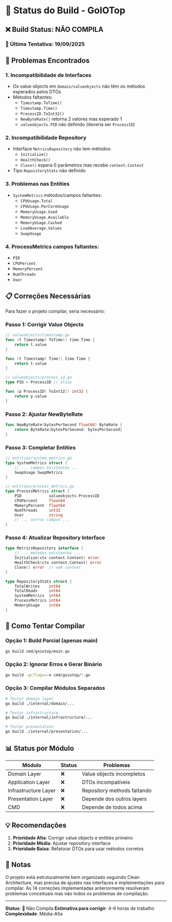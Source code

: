 # 🔨 Status do Build - GoIOTop

## ❌ Build Status: **NÃO COMPILA**

### 📅 Última Tentativa: 19/09/2025

## 🚫 Problemas Encontrados

### 1. **Incompatibilidade de Interfaces**
- Os value objects em `domain/valueobjects` não têm os métodos esperados pelos DTOs
- Métodos faltantes:
  - `Timestamp.ToTime()`
  - `Timestamp.Time()`
  - `ProcessID.ToInt32()`
  - `NewByteRate()` retorna 2 valores mas esperado 1
  - `valueobjects.PID` não definido (deveria ser `ProcessID`)

### 2. **Incompatibilidade Repository**
- Interface `MetricsRepository` não tem métodos:
  - `Initialize()`
  - `HealthCheck()`
  - `Close()` espera 0 parâmetros mas recebe `context.Context`
- Tipo `RepositoryStats` não definido

### 3. **Problemas nas Entities**
- `SystemMetrics` métodos/campos faltantes:
  - `CPUUsage.Total`
  - `CPUUsage.PerCoreUsage`
  - `MemoryUsage.Used`
  - `MemoryUsage.Available`
  - `MemoryUsage.Cached`
  - `LoadAverage.Values`
  - `SwapUsage`

### 4. **ProcessMetrics** campos faltantes:
- `PID`
- `CPUPercent`
- `MemoryPercent`
- `NumThreads`
- `User`

## 📋 Correções Necessárias

Para fazer o projeto compilar, seria necessário:

### Passo 1: Corrigir Value Objects
```go
// valueobjects/timestamp.go
func (t Timestamp) ToTime() time.Time {
    return t.value
}

func (t Timestamp) Time() time.Time {
    return t.value
}

// valueobjects/process_id.go
type PID = ProcessID // alias

func (p ProcessID) ToInt32() int32 {
    return p.value
}
```

### Passo 2: Ajustar NewByteRate
```go
func NewByteRate(bytesPerSecond float64) ByteRate {
    return ByteRate{bytesPerSecond: bytesPerSecond}
}
```

### Passo 3: Completar Entities
```go
// entities/system_metrics.go
type SystemMetrics struct {
    // ... campos existentes ...
    SwapUsage SwapMetrics
}

// entities/process_metrics.go
type ProcessMetrics struct {
    PID            valueobjects.ProcessID
    CPUPercent     float64
    MemoryPercent  float64
    NumThreads     int32
    User           string
    // ... outros campos ...
}
```

### Passo 4: Atualizar Repository Interface
```go
type MetricsRepository interface {
    // ... métodos existentes ...
    Initialize(ctx context.Context) error
    HealthCheck(ctx context.Context) error
    Close() error  // sem context
}

type RepositoryStats struct {
    TotalWrites    int64
    TotalReads     int64
    SystemMetrics  int64
    ProcessMetrics int64
    MemoryUsage    int64
}
```

## 🔧 Como Tentar Compilar

### Opção 1: Build Parcial (apenas main)
```bash
go build cmd/goiotop/main.go
```

### Opção 2: Ignorar Erros e Gerar Binário
```bash
go build -gcflags=-e cmd/goiotop/*.go
```

### Opção 3: Compilar Módulos Separados
```bash
# Testar domain layer
go build ./internal/domain/...

# Testar infrastructure
go build ./internal/infrastructure/...

# Testar presentation
go build ./internal/presentation/...
```

## 📊 Status por Módulo

| Módulo | Status | Problemas |
|--------|--------|-----------|
| Domain Layer | ❌ | Value objects incompletos |
| Application Layer | ❌ | DTOs incompatíveis |
| Infrastructure Layer | ❌ | Repository methods faltando |
| Presentation Layer | ❌ | Depende dos outros layers |
| CMD | ❌ | Depende de todos acima |

## 💡 Recomendações

1. **Prioridade Alta**: Corrigir value objects e entities primeiro
2. **Prioridade Média**: Ajustar repository interface
3. **Prioridade Baixa**: Refatorar DTOs para usar métodos corretos

## 📝 Notas

O projeto está estruturalmente bem organizado seguindo Clean Architecture, mas precisa de ajustes nas interfaces e implementações para compilar. As 14 correções implementadas anteriormente resolveram problemas conceituais mas não todos os problemas de compilação.

---

**Status**: 🔴 Não Compila
**Estimativa para corrigir**: 4-6 horas de trabalho
**Complexidade**: Média-Alta